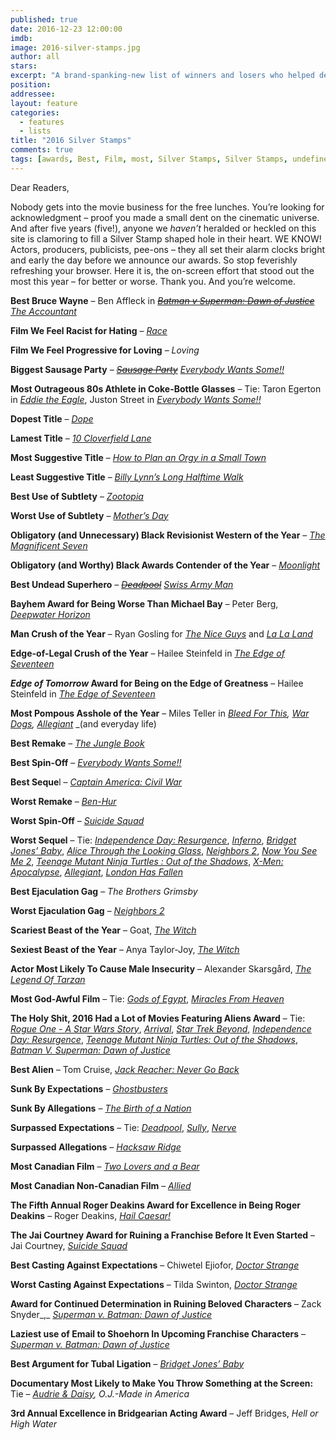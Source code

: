 ```yaml
---
published: true
date: 2016-12-23 12:00:00
imdb: 
image: 2016-silver-stamps.jpg
author: all 
stars: 
excerpt: "A brand-spanking-new list of winners and losers who helped define the last year in cinema."
position: 
addressee: 
layout: feature
categories: 
  - features
  - lists
title: "2016 Silver Stamps"
comments: true
tags: [awards, Best, Film, most, Silver Stamps, Silver Stamps, undefined]
---
```

Dear Readers,

Nobody gets into the movie business for the free lunches. You’re looking for acknowledgment – proof you made a small dent on the cinematic universe. And after five years (five!), anyone we _haven’t_ heralded or heckled on this site is clamoring to fill a Silver Stamp shaped hole in their heart. WE KNOW! Actors, producers, publicists, pee-ons – they all set their alarm clocks bright and early the day before we announce our awards. So stop feverishly refreshing your browser. Here it is, the on-screen effort that stood out the most this year – for better or worse. Thank you. And you’re welcome.

**Best Bruce Wayne** – Ben Affleck in [<strike>_Batman v Superman: Dawn of Justice_</strike>](http://www.dearcastandcrew.com/content/2016/3/29/batman-v-superman-dawn-of-justice.html) [_The Accountant_](http://www.dearcastandcrew.com/content/2016/10/19/the-accountant.html)

**Film We Feel Racist for Hating** – [_Race_](http://www.dearcastandcrew.com/content/2016/2/23/race.html)

**Film We Feel Progressive for Loving** – _Loving_

**Biggest Sausage Party** – [_<strike>Sausage Party</strike>_](http://www.dearcastandcrew.com/content/2016/8/17/sausage-party.html) [_Everybody Wants Some!!_](http://www.dearcastandcrew.com/content/2016/4/18/everybody-wants-some.html)

**Most Outrageous 80s Athlete in Coke-Bottle Glasses** – Tie: Taron Egerton in [_Eddie the Eagle_](http://www.dearcastandcrew.com/content/2016/2/26/eddie-the-eagle.html), Juston Street in [_Everybody Wants Some!!_](http://www.dearcastandcrew.com/content/2016/4/18/everybody-wants-some.html)

**Dopest Title** – [_Dope_](http://www.dearcastandcrew.com/content/2015/6/19/dope.html)

**Lamest Title** – [_10 Cloverfield Lane_](http://www.dearcastandcrew.com/content/2016/3/17/10-cloverfield-lane.html)

**Most Suggestive Title** – [_How to Plan an Orgy in a Small Town_](http://www.dearcastandcrew.com/content/2016/5/12/how-to-plan-an-orgy-in-a-small-town.html)

**Least Suggestive Title** – [_Billy Lynn’s Long Halftime Walk_](http://www.dearcastandcrew.com/content/2016/11/21/billy-lynns-long-halftime-walk.html)

**Best Use of Subtlety** – [_Zootopia_](http://www.dearcastandcrew.com/content/2016/3/7/zootopia.html)

**Worst Use of Subtlety** – [_Mother’s Day_](http://www.dearcastandcrew.com/content/2016/5/9/mothers-day.html)

**Obligatory (and Unnecessary) Black Revisionist Western of the Year** – [_The Magnificent Seven_](http://www.dearcastandcrew.com/content/2016/9/27/the-magnificent-seven.html)

**Obligatory (and Worthy) Black Awards Contender of the Year** – [_Moonlight_]()

**Best Undead Superhero** – [_<strike>Deadpool</strike>_](http://www.dearcastandcrew.com/content/2016/2/12/deadpool.html) [_Swiss Army Man_](http://www.dearcastandcrew.com/content/2016/6/27/swiss-army-man.html)

**Bayhem Award for Being Worse Than Michael Bay** – Peter Berg, [_Deepwater Horizon_](http://www.dearcastandcrew.com/content/2016/10/6/deepwater-horizon.html)

**Man Crush of the Year** – Ryan Gosling for [_The Nice Guys_](http://www.dearcastandcrew.com/content/2016/5/24/the-nice-guys.html) and [_La La Land_](http://www.dearcastandcrew.com/content/2016/12/16/la-la-land.html)

**Edge-of-Legal Crush of the Year** – Hailee Steinfeld in [_The Edge of Seventeen_](http://www.dearcastandcrew.com/content/2016/12/19/the-edge-of-seventeen.html)

**_Edge of Tomorrow_ Award for Being on the Edge of Greatness** – Hailee Steinfeld in [_The Edge of Seventeen_](http://www.dearcastandcrew.com/content/2016/12/19/the-edge-of-seventeen.html)

**Most Pompous Asshole of the Year** – Miles Teller in [_Bleed For This_](http://www.dearcastandcrew.com/content/2016/11/18/bleed-for-this.html)_,_ [_War Dogs_](http://www.dearcastandcrew.com/content/2016/8/23/war-dogs.html)_,_ [_Allegiant_](http://www.dearcastandcrew.com/content/2016/3/23/allegiant.html) _(and everyday life)

**Best Remake** – [_The Jungle Book_](http://www.dearcastandcrew.com/content/2016/4/15/the-jungle-book.html)

**Best Spin-Off** – [_Everybody Wants Some!!_](http://www.dearcastandcrew.com/content/2016/4/18/everybody-wants-some.html)

**Best Seque**l – [_Captain America: Civil War_](http://www.dearcastandcrew.com/content/2016/5/18/captain-america-civil-war.html)

**Worst Remake** – [_Ben-Hur_](http://www.dearcastandcrew.com/content/2016/8/19/ben-hur.html)

**Worst Spin-Off** – [_Suicide Squad_](http://www.dearcastandcrew.com/content/2016/8/10/suicide-squad.html)

**Worst Sequel** – Tie: [_Independence Day: Resurgence_](http://www.dearcastandcrew.com/content/2016/7/6/independence-day-resurgence.html), [_Inferno_](http://www.dearcastandcrew.com/content/2016/10/31/inferno.html), [_Bridget Jones’ Baby_](http://www.dearcastandcrew.com/content/2016/9/21/bridget-joness-baby.html), [_Alice Through the Looking Glass_](http://www.dearcastandcrew.com/content/2016/5/31/alice-through-the-looking-glass.html), [_Neighbors 2_](http://www.dearcastandcrew.com/content/2016/5/25/neighbors-2.html), [_Now You See Me 2_](http://www.dearcastandcrew.com/content/2016/6/21/now-you-see-me-2.html), [_Teenage Mutant Ninja Turtles : Out of the Shadows_](http://www.dearcastandcrew.com/content/2016/6/6/teenage-mutant-ninja-turtles-out-of-the-shadows.html), [_X-Men: Apocalypse_](http://www.dearcastandcrew.com/content/2016/5/27/x-men-apocalypse.html), [_Allegiant_](http://www.dearcastandcrew.com/content/2016/3/23/allegiant.html), [_London Has Fallen_](http://www.dearcastandcrew.com/content/2016/3/8/london-has-fallen.html)

**Best Ejaculation Gag** – _The Brothers Grimsby_

**Worst Ejaculation Gag** – [_Neighbors 2_](http://www.dearcastandcrew.com/content/2016/5/25/neighbors-2.html)

**Scariest Beast of the Year** – Goat, [_The Witch_](http://www.dearcastandcrew.com/content/2016/2/19/the-witch.html)

**Sexiest Beast of the Year** – Anya Taylor-Joy, [_The Witch_](http://www.dearcastandcrew.com/content/2016/2/19/the-witch.html)

**Actor Most Likely To Cause Male Insecurity** – Alexander Skarsgård, [_The Legend Of Tarzan_](http://www.dearcastandcrew.com/content/2016/7/5/the-legend-of-tarzan.html) 

**Most God-Awful Film** – Tie:  [_Gods of Egypt_](http://www.dearcastandcrew.com/content/2016/2/29/gods-of-egypt.html), [_Miracles From Heaven_](http://www.dearcastandcrew.com/content/2016/3/24/miracles-from-heaven.html)

**The Holy Shit, 2016 Had a Lot of Movies Featuring Aliens Award** – Tie: [_Rogue One - A Star Wars Story_](http://www.dearcastandcrew.com/content/2016/12/22/rogue-one-a-star-wars-story.html), [_Arrival_](http://www.dearcastandcrew.com/content/2016/6/6/teenage-mutant-ninja-turtles-out-of-the-shadows.html), [_Star Trek Beyond_](http://www.dearcastandcrew.com/content/2016/8/3/star-trek-beyond.html), [_Independence Day: Resurgence_](http://www.dearcastandcrew.com/content/2016/7/6/independence-day-resurgence.html), [_Teenage Mutant Ninja Turtles: Out of the Shadows_](http://www.dearcastandcrew.com/content/2016/6/6/teenage-mutant-ninja-turtles-out-of-the-shadows.html), [_Batman V. Superman: Dawn of Justice_](http://www.dearcastandcrew.com/content/2016/3/29/batman-v-superman-dawn-of-justice.html)

**Best Alien** – Tom Cruise, [_Jack Reacher: Never Go Back_](http://www.dearcastandcrew.com/content/2016/10/27/jack-reacher-never-go-back.html)

**Sunk By Expectations** – [_Ghostbusters_](http://www.dearcastandcrew.com/content/2016/7/20/ghostbusters.html)

**Sunk By Allegations** – [_The Birth of a Nation_](http://www.dearcastandcrew.com/content/2016/10/14/the-birth-of-a-nation.html)

**Surpassed Expectations** – Tie: [_Deadpool_](http://www.dearcastandcrew.com/content/2016/2/12/deadpool.html), [_Sully_](http://www.dearcastandcrew.com/content/2016/9/9/sully.html), [_Nerve_](http://www.dearcastandcrew.com/content/2016/8/2/nerve.html)

**Surpassed Allegations** – [_Hacksaw Ridge_](http://www.dearcastandcrew.com/content/2016/11/4/hacksaw-ridge.html)

**Most Canadian Film** – [_Two Lovers and a Bear_](http://www.dearcastandcrew.com/content/2016/11/23/two-lovers-and-a-bear.html)

**Most Canadian Non-Canadian Film** – [_Allied_](http://www.dearcastandcrew.com/content/2016/12/2/allied.html)

**The Fifth Annual Roger Deakins Award for Excellence in Being Roger Deakins** – Roger Deakins, [_Hail Caesar!_](http://www.dearcastandcrew.com/content/2016/2/19/hail-caesar.html)

**The Jai Courtney Award for Ruining a Franchise Before It Even Started** – Jai Courtney,  [_Suicide Squad_](http://www.dearcastandcrew.com/content/2016/8/10/suicide-squad.html)

**Best Casting Against Expectations** – Chiwetel Ejiofor, [_Doctor Strange_](http://www.dearcastandcrew.com/content/2016/11/8/doctor-strange.html)

**Worst Casting Against Expectations** – Tilda Swinton, [_Doctor Strange_](http://www.dearcastandcrew.com/content/2016/11/8/doctor-strange.html)

**Award for Continued Determination in Ruining Beloved Characters** – Zack Snyder_,_ [_Superman v. Batman: Dawn of Justice_](http://www.dearcastandcrew.com/content/2016/3/29/batman-v-superman-dawn-of-justice.html)

**Laziest use of Email to Shoehorn In Upcoming Franchise Characters** – [_Superman v. Batman: Dawn of Justice_](http://www.dearcastandcrew.com/content/2016/3/29/batman-v-superman-dawn-of-justice.html)

**Best Argument for Tubal Ligation** –  [_Bridget Jones’ Baby_](http://www.dearcastandcrew.com/content/2016/9/21/bridget-joness-baby.html)

**Documentary Most Likely to Make You Throw Something at the Screen:** Tie – [_Audrie & Daisy_](http://www.dearcastandcrew.com/content/2016/10/10/audrie-daisy.html)_, O.J.-Made in America_

**3rd Annual Excellence in Bridgearian Acting Award** – Jeff Bridges, _Hell or High Water_

